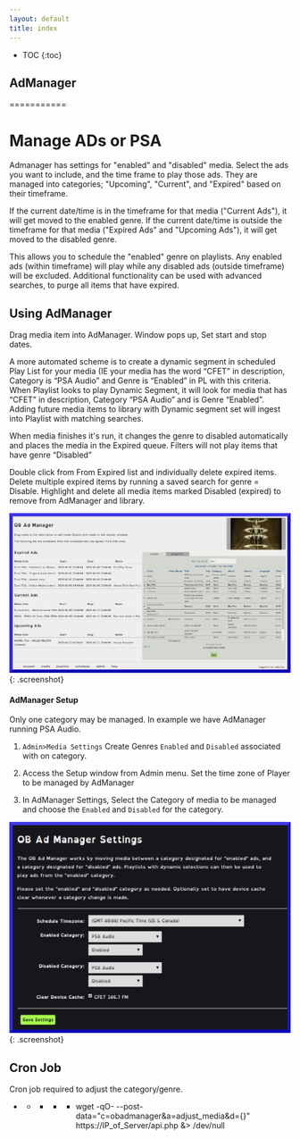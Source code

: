 ```yaml
---
layout: default
title: index
---
```


* TOC
{:toc}

<a name="dashboard"></a>

## AdManager
===========

#  Manage ADs or PSA

Admanager has settings for "enabled" and "disabled" media. Select the ads you want to include, and the time frame to play those ads. They are managed into categories; "Upcoming", "Current", and "Expired" based on their timeframe.
 
If the current date/time is in the timeframe for that media ("Current Ads"), it will get moved to the enabled genre. If the current date/time is outside the timeframe for that media ("Expired Ads" and "Upcoming Ads"), it will get moved to the disabled genre.
 
This allows you to schedule the "enabled" genre on playlists. Any enabled ads (within timeframe) will play while any disabled ads (outside timeframe) will be excluded.  Additional functionality can be used with advanced searches, to purge all items that have expired.

## Using AdManager

Drag media item into AdManager.  Window pops up, Set start and stop dates.

A more automated scheme is to create a dynamic segment in scheduled Play List for your media (IE your media has the word “CFET” in description, Category is “PSA Audio” and Genre is “Enabled”  in PL with this criteria.  When Playlist looks to play Dynamic Segment, it will look for media that has “CFET” in description, Category “PSA Audio” and is Genre “Enabled”.   Adding future media items to library with Dynamic segment set will ingest into Playlist with matching searches.

When media finishes it's run, it changes the genre to disabled automatically and places the media in the Expired queue.  Filters will not play items that have genre “Disabled”

Double click from From Expired list and individually delete expired items. Delete multiple expired items by running a saved search for genre = Disable.  Highlight and delete all media items marked Disabled (expired) to remove from AdManager and library. 

![AdManager](/img/ADManager.png ){: .screenshot}

#### AdManager Setup

Only one category may be managed. In example we have AdManager running PSA Audio.

1. `Admin>Media Settings` Create Genres `Enabled` and `Disabled` associated with on category.

1. Access the Setup window from Admin menu. Set the time zone of Player to be managed by AdManager

1. In AdManager Settings, Select the Category of media to be managed and choose the `Enabled` and `Disabled` for the category.

![AdManager Settings](/img/ADManager_Settings.png){: .screenshot}

## Cron Job

Cron job required to adjust the category/genre.

* * * * * wget -qO- --post-data="c=obadmanager&a=adjust_media&d={}" https://IP_of_Server/api.php &> /dev/null

